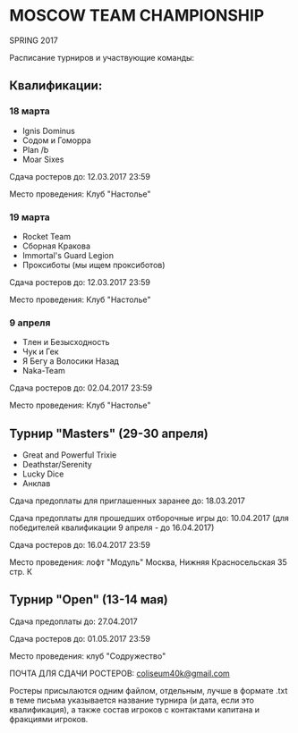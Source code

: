 # MOSCOW TEAM CHAMPIONSHIP
SPRING 2017

Расписание турниров и участвующие команды:

## Квалификации:
### 18 марта
- Ignis Dominus
- Содом и Гоморра
- Plan /b
- Moar Sixes

Сдача ростеров до: 12.03.2017 23:59

Место проведения: Клуб "Настолье"

### 19 марта
- Rocket Team
- Сборная Кракова
- Immortal's Guard Legion
- Проксиботы (мы ищем проксиботов)

Сдача ростеров до: 12.03.2017 23:59

Место проведения: Клуб "Настолье"

### 9 апреля
- Тлен и Безысходность
- Чук и Гек
- Я Бегу а Волосики Назад
- Naka-Team

Сдача ростеров до: 02.04.2017 23:59

Место проведения: Клуб "Настолье"


## Турнир "Masters" (29-30 апреля)
- Great and Powerful Trixie
- Deathstar/Serenity
- Lucky Dice
- Анклав

Сдача предоплаты для приглашенных заранее до: 18.03.2017

Сдача предоплаты для прошедших отборочные игры до: 10.04.2017 (для победителей квалификации 9 апреля - до 16.04.2017)

Сдача ростеров до: 16.04.2017 23:59

Место проведения: лофт "Модуль" Москва, Нижняя Красносельская 35 стр. К 



## Турнир "Open" (13-14 мая)

Сдача предоплаты до: 27.04.2017

Сдача ростеров до: 01.05.2017 23:59

Место проведения: клуб "Содружество"





ПОЧТА ДЛЯ СДАЧИ РОСТЕРОВ: coliseum40k@gmail.com

Ростеры присылаются одним файлом, отдельным, лучше в формате .txt в теме письма указывается название турнира (и дата, если это квалификация), а также состав игроков с контактами капитана и фракциями игроков.


